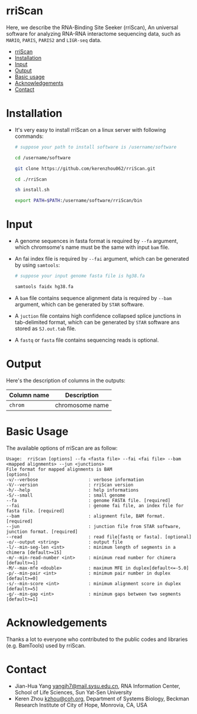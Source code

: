 # rriScan
Here, we describe the RNA-Binding Site Seeker (rriScan), An universal software for analyzing RNA-RNA interactome sequencing data, such as `MARIO`, `PARIS`, `PARIS2` and `LIGR-seq` data.

- [rriScan](#rriScan)
- [Installation](#Installation)
- [Input](#Input)
- [Output](#Output)
- [Basic usage](#Basic-usage)
- [Acknowledgements](#Acknowledgements)
- [Contact](#Contact)

# Installation
* It's very easy to install rriScan on a linux server with following commands:
    ```bash
    # suppose your path to install software is /username/software
    
    cd /username/software
    
    git clone https://github.com/kerenzhou062/rriScan.git
    
    cd ./rriScan
    
    sh install.sh
    
    export PATH=$PATH:/username/software/rriScan/bin
    ```

# Input
* A genome sequences in fasta format is required by `--fa` argument, which chromsome's name must be the same with input `bam` file.

* An fai index file is required by `--fai` argument, which can be generated by using `samtools`:

    ```bash
    # suppose your input genome fasta file is hg38.fa
    
    samtools faidx hg38.fa
    ```

* A `bam` file contains sequence alignment data is required by `--bam` argument, which can be generated by `STAR` software.

* A `juction` file contains high confidence collapsed splice junctions in tab-delimited format, which can be generated by `STAR` software ans stored as `SJ.out.tab` file.

* A `fastq` or `fasta` file contains sequencing reads is optional.

# Output
Here's the description of columns in the outputs:

| Column name      | Description
| -----------      |----------
| `chrom`          | chromosome name


# Basic Usage
The available options of rriScan are as follow:

```shell
Usage:  rriScan [options] --fa <fasta file> --fai <fai file> --bam <mapped alignments> --jun <junctions>
File format for mapped alignments is BAM
[options]
-v/--verbose                   : verbose information
-V/--version                   : rriScan version
-h/--help                      : help informations
-S/--small                     : small genome
--fa                           : genome FASTA file. [required]
--fai                          : genome fai file, an index file for fasta file. [required]
--bam                          : alignment file, BAM format. [required]
--jun                          : junction file from STAR software, junction format. [required]
--read                         : read file[fastq or fasta]. [optional]
-o/--output <string>           : output file
-l/--min-seg-len <int>         : minimum length of segments in a chimera [default>=15]
-m/--min-read-number <int>     : minimum read number for chimera [default>=1]
-M/--max-mfe <double>          : maximum MFE in duplex[default<=-5.0]
-p/--min-pair <int>            : minimum pair number in duplex [default>=0]
-s/--min-score <int>           : minimum alignment score in duplex [default>=5]
-g/--min-gap <int>             : minimum gaps between two segments [default>=1]
```

# Acknowledgements
Thanks a lot to everyone who contributed to the public codes and libraries (e.g. BamTools) used by rriScan.

# Contact
* Jian-Hua Yang <yangjh7@mail.sysu.edu.cn>, RNA Information Center, School of Life Sciences, Sun Yat-Sen University<BR>
* Keren Zhou <kzhou@coh.org>, Department of Systems Biology, Beckman Research Institute of City of Hope, Monrovia, CA, USA<BR>
